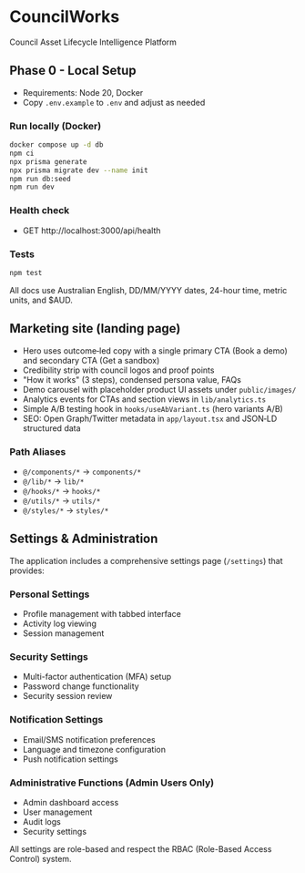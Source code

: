 # CouncilWorks

Council Asset Lifecycle Intelligence Platform

## Phase 0 - Local Setup

- Requirements: Node 20, Docker
- Copy `.env.example` to `.env` and adjust as needed

### Run locally (Docker)

```bash
docker compose up -d db
npm ci
npx prisma generate
npx prisma migrate dev --name init
npm run db:seed
npm run dev
```

### Health check

- GET http://localhost:3000/api/health

### Tests

```bash
npm test
```

All docs use Australian English, DD/MM/YYYY dates, 24-hour time, metric units, and $AUD.

## Marketing site (landing page)

- Hero uses outcome‑led copy with a single primary CTA (Book a demo) and secondary CTA (Get a sandbox)
- Credibility strip with council logos and proof points
- "How it works" (3 steps), condensed persona value, FAQs
- Demo carousel with placeholder product UI assets under `public/images/`
- Analytics events for CTAs and section views in `lib/analytics.ts`
- Simple A/B testing hook in `hooks/useAbVariant.ts` (hero variants A/B)
- SEO: Open Graph/Twitter metadata in `app/layout.tsx` and JSON‑LD structured data

### Path Aliases

- `@/components/*` → `components/*`
- `@/lib/*` → `lib/*`
- `@/hooks/*` → `hooks/*`
- `@/utils/*` → `utils/*`
- `@/styles/*` → `styles/*`

## Settings & Administration

The application includes a comprehensive settings page (`/settings`) that provides:

### Personal Settings
- Profile management with tabbed interface
- Activity log viewing
- Session management

### Security Settings
- Multi-factor authentication (MFA) setup
- Password change functionality
- Security session review

### Notification Settings
- Email/SMS notification preferences
- Language and timezone configuration
- Push notification settings

### Administrative Functions (Admin Users Only)
- Admin dashboard access
- User management
- Audit logs
- Security settings

All settings are role-based and respect the RBAC (Role-Based Access Control) system.
